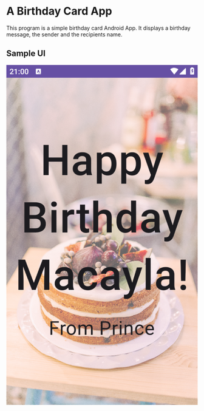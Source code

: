 # A Birthday Card App

This program is a simple birthday card Android App. It displays a birthday message, the sender and the recipients name.

## Sample UI

![Sample birthday card](<sample ui/birthday_card.png>)
